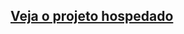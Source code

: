 <h2> <a href="https://cauasilvachz.github.io/ConverterTemperatura/"> Veja o projeto hospedado </a> </h2>
